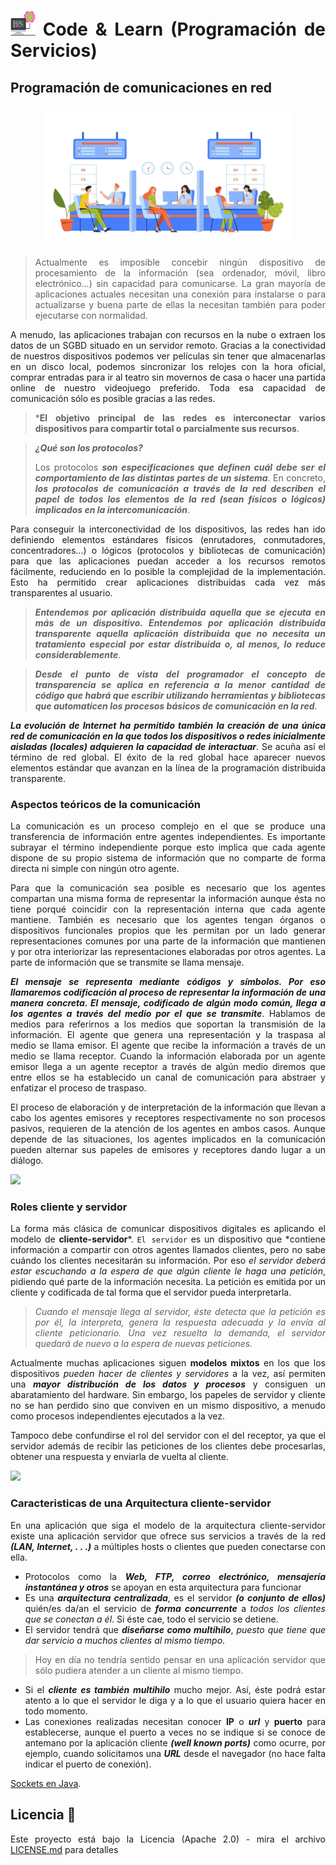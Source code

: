 <div align="justify">

# <img src=../../../images/computer.png width="40"> Code & Learn (Programación de Servicios)

## Programación de comunicaciones en red

<div align="center">
<img src=images/client-request.png width="400">
</div>

> Actualmente es imposible concebir ningún dispositivo de procesamiento de la información (sea ordenador, móvil, libro electrónico…) sin capacidad para comunicarse. La gran mayoría de aplicaciones actuales necesitan una conexión para instalarse o para actualizarse y buena parte de ellas la necesitan también para poder ejecutarse con normalidad.

A menudo, las aplicaciones trabajan con recursos en la nube o extraen los datos de un SGBD situado en un servidor remoto. Gracias a la conectividad de nuestros dispositivos podemos ver películas sin tener que almacenarlas en un disco local, podemos sincronizar los relojes con la hora oficial, comprar entradas para ir al teatro sin movernos de casa o hacer una partida online de nuestro videojuego preferido. Toda esa capacidad de comunicación sólo es posible gracias a las redes.

> ***El objetivo principal de las redes es interconectar varios dispositivos para compartir total o parcialmente sus recursos**.

> ***¿Qué son los protocolos?***
>
>Los protocolos ***son especificaciones que definen cuál debe ser el comportamiento de las distintas partes de un sistema***. En concreto, ***los protocolos de comunicación a través de la red describen el papel de todos los elementos de la red (sean físicos o lógicos) implicados en la intercomunicación***.

Para conseguir la interconectividad de los dispositivos, las redes han ido definiendo elementos estándares físicos (enrutadores, conmutadores, concentradores…) o lógicos (protocolos y bibliotecas de comunicación) para que las aplicaciones puedan acceder a los recursos remotos fácilmente, reduciendo en lo posible la complejidad de la implementación. Esto ha permitido crear aplicaciones distribuidas cada vez más transparentes al usuario.

> ***Entendemos por aplicación distribuida aquella que se ejecuta en más de un dispositivo. Entendemos por aplicación distribuida transparente aquella aplicación distribuida que no necesita un tratamiento especial por estar distribuida o, al menos, lo reduce considerablemente***.

> ***Desde el punto de vista del programador el concepto de transparencia se aplica en referencia a la menor cantidad de código que habrá que escribir utilizando herramientas y bibliotecas que automaticen los procesos básicos de comunicación en la red***.

***La evolución de Internet ha permitido también la creación de una única red de comunicación en la que todos los dispositivos o redes inicialmente aisladas (locales) adquieren la capacidad de interactuar***. Se acuña así el término de red global. El éxito de la red global hace aparecer nuevos elementos estándar que avanzan en la línea de la programación distribuida transparente.

### Aspectos teóricos de la comunicación

La comunicación es un proceso complejo en el que se produce una transferencia de información entre agentes independientes. Es importante subrayar el término independiente porque esto implica que cada agente dispone de su propio sistema de información que no comparte de forma directa ni simple con ningún otro agente.

Para que la comunicación sea posible es necesario que los agentes compartan una misma forma de representar la información aunque ésta no tiene porqué coincidir con la representación interna que cada agente mantiene. También es necesario que los agentes tengan órganos o dispositivos funcionales propios que les permitan por un lado generar representaciones comunes por una parte de la información que mantienen y por otra interiorizar las representaciones elaboradas por otros agentes. La parte de información que se transmite se llama mensaje.

***El mensaje se representa mediante códigos y símbolos. Por eso llamaremos codificación al proceso de representar la información de una manera concreta. El mensaje, codificado de algún modo común, llega a los agentes a través del medio por el que se transmite***. Hablamos de medios para referirnos a los medios que soportan la transmisión de la información. El agente que genera una representación y la traspasa al medio se llama emisor. El agente que recibe la información a través de un medio se llama receptor. Cuando la información elaborada por un agente emisor llega a un agente receptor a través de algún medio diremos que entre ellos se ha establecido un canal de comunicación para abstraer y enfatizar el proceso de traspaso.

El proceso de elaboración y de interpretación de la información que llevan a cabo los agentes emisores y receptores respectivamente no son procesos pasivos, requieren de la atención de los agentes en ambos casos. Aunque depende de las situaciones, los agentes implicados en la comunicación pueden alternar sus papeles de emisores y receptores dando lugar a un diálogo.

<img src="https://2.bp.blogspot.com/-pvlqcD2BBTs/VaCdRyWTwSI/AAAAAAAAIEw/LHnWnrAGkIc/s1600/protocolo1.jpg" width="400"> 

### Roles cliente y servidor

La forma más clásica de comunicar dispositivos digitales es aplicando el modelo de **cliente-servidor***. `El servidor` es un dispositivo que *contiene información a compartir con otros agentes llamados clientes, pero no sabe cuándo los clientes necesitarán su información. Por eso *el servidor deberá estar escuchando a la espera de que algún cliente le haga una petición*, pidiendo qué parte de la información necesita. La petición es emitida por un cliente y codificada de tal forma que el servidor pueda interpretarla.
> *Cuando el mensaje llega al servidor, éste detecta que la petición es por él, la interpreta, genera la respuesta adecuada y la envía al cliente peticionario. Una vez resuelta la demanda, el servidor quedará de nuevo a la espera de nuevas peticiones.*

Actualmente muchas aplicaciones siguen **modelos mixtos** en los que los dispositivos *pueden hacer de clientes y servidores* a la vez, así permiten una ***mayor distribución de los datos y procesos*** y consiguen un abaratamiento del hardware. Sin embargo, los papeles de servidor y cliente no se han perdido sino que conviven en un mismo dispositivo, a menudo como procesos independientes ejecutados a la vez.

Tampoco debe confundirse el rol del servidor con el del receptor, ya que el servidor además de recibir las peticiones de los clientes debe procesarlas, obtener una respuesta y enviarla de vuelta al cliente.

<img src=https://i.ytimg.com/vi/Bzt6ZaykcBg/maxresdefault.jpg width="300">

### Caracteristicas de una Arquitectura cliente-servidor

En una aplicación que siga el modelo de la arquitectura cliente-servidor existe una aplicación servidor que ofrece sus servicios a través de la red ***(LAN, Internet, . . .)*** a múltiples hosts o clientes que pueden conectarse con ella.

- Protocolos como la ***Web, FTP, correo electrónico, mensajería instantánea y otros*** se apoyan en esta arquitectura para funcionar
- Es una ***arquitectura centralizada***, es el servidor ***(o conjunto de ellos)*** quién/es da/an el servicio de ***forma concurrente*** a *todos los clientes que se conectan a él*. Si éste cae, todo el servicio se detiene.
- El servidor tendrá que ***diseñarse como multihilo***, *puesto que tiene que dar servicio a muchos clientes al mismo tiempo*.

> Hoy en día no tendría sentido pensar en una aplicación servidor que sólo pudiera atender a un cliente al mismo tiempo.

- Si el ***cliente es también multihilo*** mucho mejor. Así, éste podrá estar atento a lo que el servidor le diga y a lo que el usuario quiera hacer en todo momento.
- Las conexiones realizadas necesitan conocer **IP** o ***url*** y **puerto** para establecerse, aunque el puerto a veces no se indique si se conoce de antemano por la aplicación cliente ***(well known ports)*** como ocurre, por ejemplo, cuando solicitamos una ***URL*** desde el navegador (no hace falta indicar el puerto de conexión).

[Sockets en Java](RC-1.md).

## Licencia 📄

Este proyecto está bajo la Licencia (Apache 2.0) - mira el archivo [LICENSE.md](../../../LICENSE) para detalles

</div>